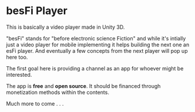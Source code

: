 besFi Player
===========

This is basically a video player made in Unity 3D.

"besFi" stands for "before electronic science Fiction" and while it's intially just a video player for mobile implementing it helps building the next one an esFi player. And eventually a few concepts from the next player will pop up here too.

The first goal here is providing a channel as an app for whoever might be interested.

The app is **free** and **open source**. It should be financed through monetization methods within the contents.

Much more to come . . .
